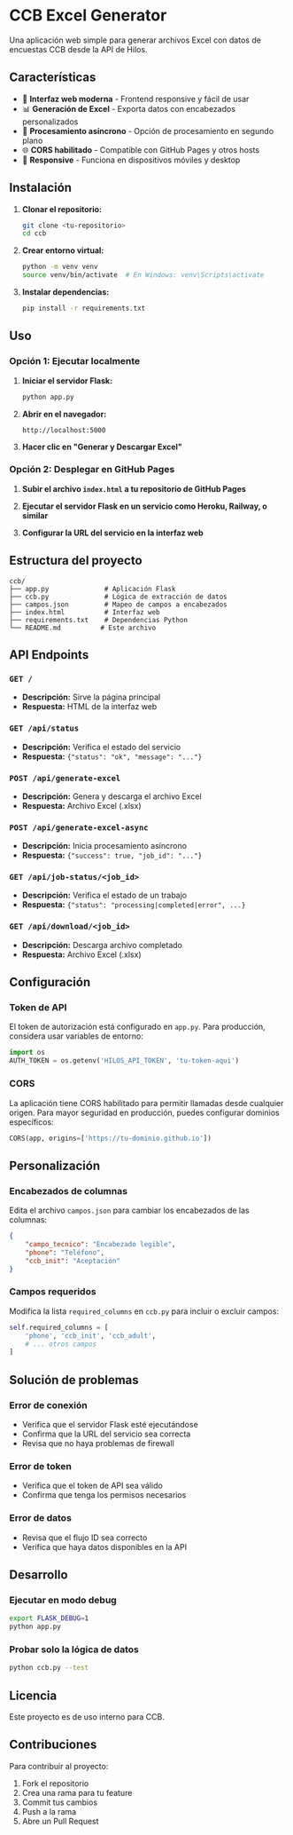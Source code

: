 # CCB Excel Generator

Una aplicación web simple para generar archivos Excel con datos de encuestas CCB desde la API de Hilos.

## Características

- 🚀 **Interfaz web moderna** - Frontend responsive y fácil de usar
- 📊 **Generación de Excel** - Exporta datos con encabezados personalizados
- 🔄 **Procesamiento asíncrono** - Opción de procesamiento en segundo plano
- 🌐 **CORS habilitado** - Compatible con GitHub Pages y otros hosts
- 📱 **Responsive** - Funciona en dispositivos móviles y desktop

## Instalación

1. **Clonar el repositorio:**
   ```bash
   git clone <tu-repositorio>
   cd ccb
   ```

2. **Crear entorno virtual:**
   ```bash
   python -m venv venv
   source venv/bin/activate  # En Windows: venv\Scripts\activate
   ```

3. **Instalar dependencias:**
   ```bash
   pip install -r requirements.txt
   ```

## Uso

### Opción 1: Ejecutar localmente

1. **Iniciar el servidor Flask:**
   ```bash
   python app.py
   ```

2. **Abrir en el navegador:**
   ```
   http://localhost:5000
   ```

3. **Hacer clic en "Generar y Descargar Excel"**

### Opción 2: Desplegar en GitHub Pages

1. **Subir el archivo `index.html` a tu repositorio de GitHub Pages**

2. **Ejecutar el servidor Flask en un servicio como Heroku, Railway, o similar**

3. **Configurar la URL del servicio en la interfaz web**

## Estructura del proyecto

```
ccb/
├── app.py              # Aplicación Flask
├── ccb.py              # Lógica de extracción de datos
├── campos.json         # Mapeo de campos a encabezados
├── index.html          # Interfaz web
├── requirements.txt    # Dependencias Python
└── README.md          # Este archivo
```

## API Endpoints

### `GET /`
- **Descripción:** Sirve la página principal
- **Respuesta:** HTML de la interfaz web

### `GET /api/status`
- **Descripción:** Verifica el estado del servicio
- **Respuesta:** `{"status": "ok", "message": "..."}`

### `POST /api/generate-excel`
- **Descripción:** Genera y descarga el archivo Excel
- **Respuesta:** Archivo Excel (.xlsx)

### `POST /api/generate-excel-async`
- **Descripción:** Inicia procesamiento asíncrono
- **Respuesta:** `{"success": true, "job_id": "..."}`

### `GET /api/job-status/<job_id>`
- **Descripción:** Verifica el estado de un trabajo
- **Respuesta:** `{"status": "processing|completed|error", ...}`

### `GET /api/download/<job_id>`
- **Descripción:** Descarga archivo completado
- **Respuesta:** Archivo Excel (.xlsx)

## Configuración

### Token de API
El token de autorización está configurado en `app.py`. Para producción, considera usar variables de entorno:

```python
import os
AUTH_TOKEN = os.getenv('HILOS_API_TOKEN', 'tu-token-aqui')
```

### CORS
La aplicación tiene CORS habilitado para permitir llamadas desde cualquier origen. Para mayor seguridad en producción, puedes configurar dominios específicos:

```python
CORS(app, origins=['https://tu-dominio.github.io'])
```

## Personalización

### Encabezados de columnas
Edita el archivo `campos.json` para cambiar los encabezados de las columnas:

```json
{
    "campo_tecnico": "Encabezado legible",
    "phone": "Teléfono",
    "ccb_init": "Aceptación"
}
```

### Campos requeridos
Modifica la lista `required_columns` en `ccb.py` para incluir o excluir campos:

```python
self.required_columns = [
    'phone', 'ccb_init', 'ccb_adult',
    # ... otros campos
]
```

## Solución de problemas

### Error de conexión
- Verifica que el servidor Flask esté ejecutándose
- Confirma que la URL del servicio sea correcta
- Revisa que no haya problemas de firewall

### Error de token
- Verifica que el token de API sea válido
- Confirma que tenga los permisos necesarios

### Error de datos
- Revisa que el flujo ID sea correcto
- Verifica que haya datos disponibles en la API

## Desarrollo

### Ejecutar en modo debug
```bash
export FLASK_DEBUG=1
python app.py
```

### Probar solo la lógica de datos
```bash
python ccb.py --test
```

## Licencia

Este proyecto es de uso interno para CCB.

## Contribuciones

Para contribuir al proyecto:
1. Fork el repositorio
2. Crea una rama para tu feature
3. Commit tus cambios
4. Push a la rama
5. Abre un Pull Request
